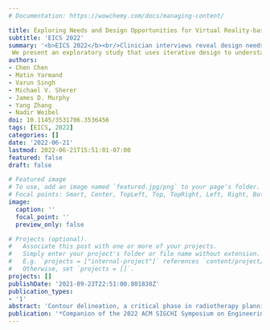 ```yaml
---
# Documentation: https://wowchemy.com/docs/managing-content/

title: Exploring Needs and Design Opportunities for Virtual Reality-based Contour Delineations of Medical Structures
subtitle: 'EICS 2022'
summary: '<b>EICS 2022</b><br/>Clinician interviews reveal design needs for immersive VR contouring workflows.'
 We present an exploratory study that uses iterative design to understand needs and opportunities to bring contour delineation into an immersive 3D space, such as the one enabled by today’s head-mounted VR displays'
authors:
- Chen Chen
- Matin Yarmand
- Varun Singh
- Michael V. Sherer
- James D. Murphy
- Yang Zhang
- Nadir Weibel
doi: 10.1145/3531706.3536456
tags: [EICS, 2022]
categories: []
date: '2022-06-21'
lastmod: 2022-06-21T15:51:01-07:00
featured: false
draft: false

# Featured image
# To use, add an image named `featured.jpg/png` to your page's folder.
# Focal points: Smart, Center, TopLeft, Top, TopRight, Left, Right, BottomLeft, Bottom, BottomRight.
image:
  caption: ''
  focal_point: ''
  preview_only: false

# Projects (optional).
#   Associate this post with one or more of your projects.
#   Simply enter your project's folder or file name without extension.
#   E.g. `projects = ["internal-project"]` references `content/project/deep-learning/index.md`.
#   Otherwise, set `projects = []`.
projects: []
publishDate: '2021-09-23T22:51:00.801838Z'
publication_types:
- '1'
abstract: 'Contour delineation, a critical phase in radiotherapy planning, refers to the process of identifying and segmenting malignant tumors and/or healthy organs from medical images. Today’s contouring software requires oncologists to inspect and contour target of interests by analyzing a stack of planar medical images, which is lengthy, tedious and sometimes error prone. Such design is also in contrast to the stereoscopic nature of medical images. Therefore, it is intuitive to consider bringing contouring into immersive Virtual Reality (VR) space. We present an exploratory study that uses iterative design to understand needs and opportunities to bring contour delineation into an immersive 3D space, such as the one enabled by today’s head-mounted VR displays. We report on the interactions with three medical professionals and three engineering & design experts, and demonstrate the potential for VR–based 3D contouring while studying the benefits of using 3D immersive spaces to augment the process of contour in 2D. Through needs–finding interviews and co–design workshops, we evaluated our initial iterations and proof–of–concept prototypes. We believe that our preliminary findings will benefit researchers and practitioners who are attempting to bring today’s contour delineation processes into an immersive 3D space.'
publication: '*Companion of the 2022 ACM SIGCHI Symposium on Engineering Interactive Computing Systems, June 21–24, 2022, Sophia Antipolis, France*'
---
```

